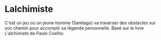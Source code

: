 # Lalchimiste

C'est un jeu où un jeune homme (Santiago) va traverser des obstacles sur son chemin pour accomplir sa légende personnelle. Basé sur le livre L'alchimiste de Paulo Coelho.
